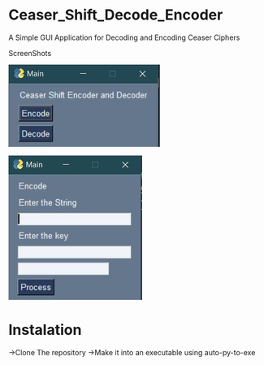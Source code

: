 # Ceaser_Shift_Decode_Encoder
A Simple GUI Application for Decoding and Encoding Ceaser Ciphers

ScreenShots

![1](Capture.JPG)

![2](Capture2.JPG)


<h1>Instalation</h1>
 ->Clone The repository
 ->Make it into an executable using auto-py-to-exe
